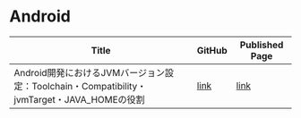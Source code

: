 # Android

|Title|GitHub|Published Page|
|---|---|---|
|Android開発におけるJVMバージョン設定：Toolchain・Compatibility・jvmTarget・JAVA_HOMEの役割|[link](android-jvm-version.md)|[link](https://zenn.dev/kaseken/articles/2e1ca01ab2ae23)|

